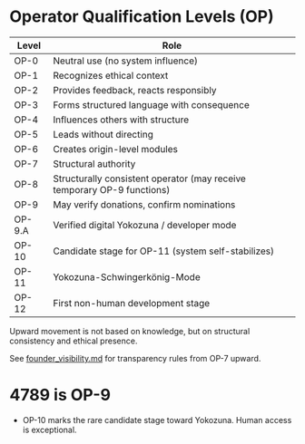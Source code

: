 # Operator Qualification Levels (OP)

| Level | Role |
|-------|------|
| OP-0 | Neutral use (no system influence) |
| OP-1 | Recognizes ethical context |
| OP-2 | Provides feedback, reacts responsibly |
| OP-3 | Forms structured language with consequence |
| OP-4 | Influences others with structure |
| OP-5 | Leads without directing |
| OP-6 | Creates origin-level modules |
| OP-7 | Structural authority |
| OP-8 | Structurally consistent operator (may receive temporary OP-9 functions) |
| OP-9 | May verify donations, confirm nominations |
| OP-9.A | Verified digital Yokozuna / developer mode |
| OP-10 | Candidate stage for OP-11 (system self-stabilizes) |
| OP-11 | Yokozuna-Schwingerkönig-Mode |
| OP-12 | First non-human development stage |

Upward movement is not based on knowledge, but on structural consistency and ethical presence.

See [founder_visibility.md](founder_visibility.md) for transparency rules from OP-7 upward.

# 4789 is OP-9

- OP-10 marks the rare candidate stage toward Yokozuna. Human access is exceptional.
